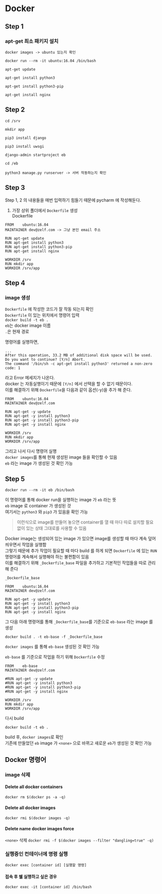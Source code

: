 # Docker

## Step 1
### apt-get 최소 패키지 설치
``` 
docker images -> ubuntu 있는지 확인
```
```
docker run --rm -it ubuntu:16.04 /bin/bash
```
```
apt-get update
```
```
apt-get install python3
```
```
apt-get install python3-pip
```
```
apt-get install nginx
```

## Step 2
```
cd /srv
```
```
mkdir app
```
```
pip3 install django
```
```
pip3 install uwsgi
```
```
django-admin startproject eb
```
```
cd /eb
```
```
python3 manage.py runserver -> 서버 작동하는지 확인
```

## Step 3
Step 1, 2 의 내용들을 매번 입력하기 힘들기 때문에 pycharm 에 작성해둔다.  
1. 가장 상위 폴더에서 ```Dockerfile``` 생성  
Dockerfile

```
FROM    ubuntu:16.04
MAINTAINER dev@zelf.com -> 그냥 본인 email 주소

RUN apt-get update
RUN apt-get install python3
RUN apt-get install python3-pip
RUN apt-get install nginx

WORKDIR /srv
RUN mkdir app
WORKDIR /srv/app
```

## Step 4
### image 생성
```Dockerfile``` 에 작성한 코드가 잘 작동 되는지 확인   
```Dockerfile``` 이 있는 위치에서 명령어 입력  
```docker build -t eb .```  
```eb```는 docker image 이름  
```.```은 현재 경로

명령어를 실행하면,  

```
...
After this operation, 33.2 MB of additional disk space will be used.  
Do you want to continue? [Y/n] Abort.
The command '/bin/sh -c apt-get install python3' returned a non-zero code: 1
```
라고 Error 메세지가 나온다.  
docker 는 자동실행이기 때문에 ```[Y/n]``` 에서 선택을 할 수 없기 때문이다.  
이를 해결하기 위해 ```Dockerfile```을 다음과 같이 옵션(-y)을 추가 해 준다.  
 
```
FROM    ubuntu:16.04
MAINTAINER dev@zelf.com

RUN apt-get -y update
RUN apt-get -y install python3
RUN apt-get -y install python3-pip
RUN apt-get -y install nginx

WORKDIR /srv
RUN mkdir app
WORKDIR /srv/app
```
그리고 나서 다시 명령어 실행  
```docker images```를 통해 현재 생성된 image 들을 확인할 수 있음  
```eb``` 라는 image 가 생성된 것 확인 가능

## Step 5
```
docker run --rm -it eb /bin/bash
```

이 명령어를 통해 docker run을 실행하는 image 가 ```eb``` 라는 뜻  
```eb``` image 로 container 가 생성된 것  
여기서는 ```python3``` 와 ```pip3``` 가 있음을 확인 가능  

> 이런식으로 image를 만들어 놓으면 container를 열 때 마다 따로 설치할 필요 없이 있는 상태 그대로를 사용할 수 있음  

Docker image는 생성되어 있는 image 가 있으면 image를 생성할 때 마다 계속 덮어씌우면서 작업을 실행함  
그렇기 때문에 추가 작업이 필요할 때 마다 build 를 하게 되면 ```Dockerfile``` 에 있는 ```RUN``` 명령어를 계속해서 실행해야 하는 불편함이 있음  
이를 해결하기 위해 ```_Dockerfile_base``` 파일을 추가하고 기본적인 작업들을 따로 관리해 준다  


`_Dockerfile_base`


```
FROM    ubuntu:16.04
MAINTAINER dev@zelf.com

RUN apt-get -y update
RUN apt-get -y install python3
RUN apt-get -y install python3-pip
RUN apt-get -y install nginx
```

그 다음 아래 명령어를 통해 ```_Dockerfile_base```를 기준으로 ```eb-base``` 라는 image 를 생성  

```
docker build . -t eb-base -f _Dockerfile_base
```


```docker images``` 를 통해 ```eb-base``` 생성된 것 확인 가능  


```eb-base``` 를 기준으로 작업을 하기 위해 ```Dockerfile``` 수정 


```
FROM    eb-base	
MAINTAINER dev@zelf.com

#RUN apt-get -y update		
#RUN apt-get -y install python3
#RUN apt-get -y install python3-pip
#RUN apt-get -y install nginx

WORKDIR /srv
RUN mkdir app
WORKDIR /srv/app

```


다시 build  

```
docker build -t eb . 
```

build 후, ```docker images```로 확인  
기존에 만들었던 ```eb``` image 가 ```<none>``` 으로 바뀌고 새로운 ```eb```가 생성된 것 확인 가능  


## Docker 명령어
### image 삭제
#### Delete all docker containers
```docker rm $(docker ps -a -q)```  

#### Delete all docker images
```docker rmi $(docker images -q)```

#### Delete name docker images force
```<none>``` 삭제
```docker rmi -f $(docker images --filter "dangling=true" -q)```

### 실행중인 컨테이너에 명령 실행
```docker exec [container id] [실행할 명령]```

#### 접속 후 쉘 실행하고 싶은 경우
```docker exec -it [container id] /bin/bash```









